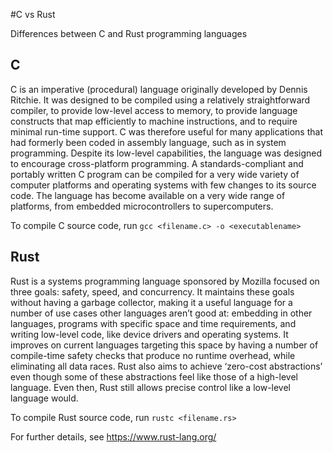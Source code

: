 #C vs Rust

Differences between  C and Rust programming languages

## C

C is an imperative (procedural) language originally developed by Dennis Ritchie. It was designed to be compiled using a relatively straightforward compiler, to provide low-level access to memory, to provide language constructs that map efficiently to machine instructions, and to require minimal run-time support. C was therefore useful for many applications that had formerly been coded in assembly language, such as in system programming. Despite its low-level capabilities, the language was designed to encourage cross-platform programming. A standards-compliant and portably written C program can be compiled for a very wide variety of computer platforms and operating systems with few changes to its source code. The language has become available on a very wide range of platforms, from embedded microcontrollers to supercomputers.

To compile C source code, run `gcc <filename.c> -o <executablename>`

## Rust

Rust is a systems programming language sponsored by Mozilla focused on three goals: safety, speed, and concurrency. It maintains these goals without having a garbage collector, making it a useful language for a number of use cases other languages aren’t good at: embedding in other languages, programs with specific space and time requirements, and writing low-level code, like device drivers and operating systems. It improves on current languages targeting this space by having a number of compile-time safety checks that produce no runtime overhead, while eliminating all data races. Rust also aims to achieve ‘zero-cost abstractions’ even though some of these abstractions feel like those of a high-level language. Even then, Rust still allows precise control like a low-level language would.

To compile Rust source code, run `rustc <filename.rs>`

For further details, see https://www.rust-lang.org/